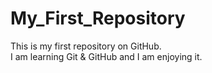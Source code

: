# My_First_Repository
 This is my first repository on GitHub.
<br>
I am learning Git & GitHub and I am enjoying it.
